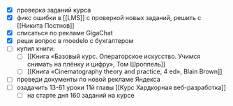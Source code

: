 - [x] проверка заданий курса
- [x] фикс ошибки в [[LMS]] с проверкой новых заданий, решить с [[Никита Постнов]]
- [x] списаться по рекламе GigaChat
- [x] реши вопрос в moedelo с бухгалтером
- [ ] купил книги:
	- [ ] [[Книга «Базовый курс. Операторское искусство. Учимся снимать на плёнку и цифру», Том Шроппель]]
	- [ ] [[Книга «Cinematography theory and practice, 4 ed», Blain Brown]]
- [ ] проведи документы по новой рекламе Яндекса
- [ ] озадачить 13-61 уроки 11й главы [[Курс Хардкорная веб-разработка]]
	- [ ] на старте дня 160 заданий на курсе